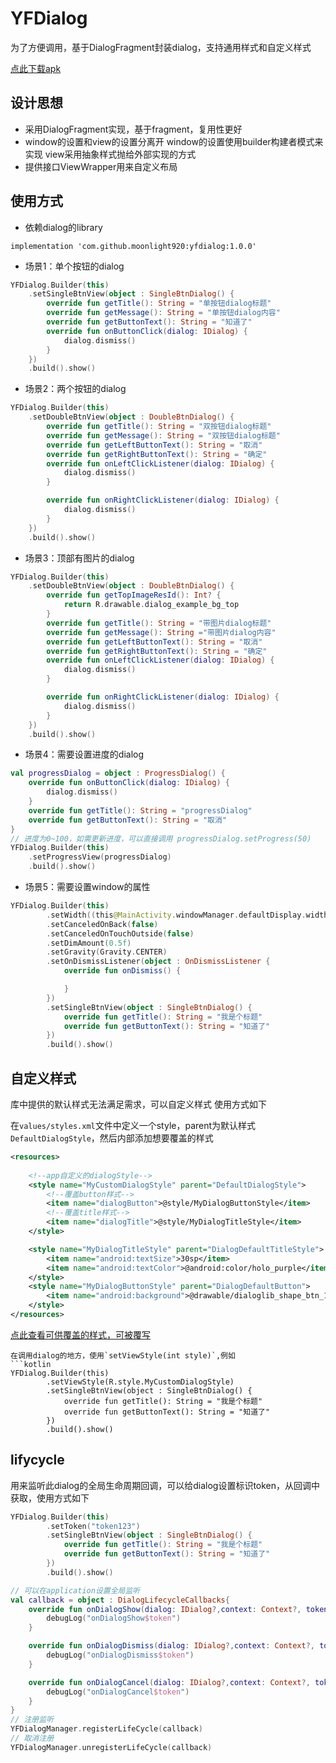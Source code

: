 # YFDialog

为了方便调用，基于DialogFragment封装dialog，支持通用样式和自定义样式

[点此下载apk](https://raw.githubusercontent.com/moonlight920/yfDialog/090813739f93d9e3f2234c4b42e15b838b9a5738/app-debug.apk)

## 设计思想
* 采用DialogFragment实现，基于fragment，复用性更好
* window的设置和view的设置分离开
window的设置使用builder构建者模式来实现
view采用抽象样式抛给外部实现的方式
* 提供接口ViewWrapper用来自定义布局

## 使用方式
* 依赖dialog的library
```
implementation 'com.github.moonlight920:yfdialog:1.0.0'
```
* 场景1：单个按钮的dialog  
```kotlin
YFDialog.Builder(this)
    .setSingleBtnView(object : SingleBtnDialog() {
        override fun getTitle(): String = "单按钮dialog标题"
        override fun getMessage(): String = "单按钮dialog内容"
        override fun getButtonText(): String = "知道了"
        override fun onButtonClick(dialog: IDialog) {
            dialog.dismiss()
        }
    })
    .build().show()
```
* 场景2：两个按钮的dialog
```kotlin
YFDialog.Builder(this)
    .setDoubleBtnView(object : DoubleBtnDialog() {
        override fun getTitle(): String = "双按钮dialog标题"
        override fun getMessage(): String = "双按钮dialog标题"
        override fun getLeftButtonText(): String = "取消"
        override fun getRightButtonText(): String = "确定"
        override fun onLeftClickListener(dialog: IDialog) {
            dialog.dismiss()
        }

        override fun onRightClickListener(dialog: IDialog) {
            dialog.dismiss()
        }
    })
    .build().show()
```
* 场景3：顶部有图片的dialog
```kotlin
YFDialog.Builder(this)
    .setDoubleBtnView(object : DoubleBtnDialog() {
        override fun getTopImageResId(): Int? {
            return R.drawable.dialog_example_bg_top
        }
        override fun getTitle(): String = "带图片dialog标题"
        override fun getMessage(): String ="带图片dialog内容"
        override fun getLeftButtonText(): String = "取消"
        override fun getRightButtonText(): String = "确定"
        override fun onLeftClickListener(dialog: IDialog) {
            dialog.dismiss()
        }

        override fun onRightClickListener(dialog: IDialog) {
            dialog.dismiss()
        }
    })
    .build().show()
```
* 场景4：需要设置进度的dialog
```kotlin
val progressDialog = object : ProgressDialog() {
    override fun onButtonClick(dialog: IDialog) {
        dialog.dismiss()
    }
    override fun getTitle(): String = "progressDialog"
    override fun getButtonText(): String = "取消"
}
// 进度为0~100，如需更新进度，可以直接调用 progressDialog.setProgress(50)
YFDialog.Builder(this)
    .setProgressView(progressDialog)
    .build().show()
```

* 场景5：需要设置window的属性
```kotlin
YFDialog.Builder(this)
        .setWidth((this@MainActivity.windowManager.defaultDisplay.width.toFloat() * 0.3).toInt())
        .setCanceledOnBack(false)
        .setCanceledOnTouchOutside(false)
        .setDimAmount(0.5f)
        .setGravity(Gravity.CENTER)
        .setOnDismissListener(object : OnDismissListener {
            override fun onDismiss() {

            }
        })
        .setSingleBtnView(object : SingleBtnDialog() {
            override fun getTitle(): String = "我是个标题"
            override fun getButtonText(): String = "知道了"
        })
        .build().show()
```
## 自定义样式
库中提供的默认样式无法满足需求，可以自定义样式
使用方式如下

在`values/styles.xml`文件中定义一个style，parent为默认样式`DefaultDialogStyle`，然后内部添加想要覆盖的样式
```xml
<resources>
   
    <!--app自定义的dialogStyle-->
    <style name="MyCustomDialogStyle" parent="DefaultDialogStyle">
        <!--覆盖button样式-->
        <item name="dialogButton">@style/MyDialogButtonStyle</item>
        <!--覆盖title样式-->
        <item name="dialogTitle">@style/MyDialogTitleStyle</item>
    </style>

    <style name="MyDialogTitleStyle" parent="DialogDefaultTitleStyle">
        <item name="android:textSize">30sp</item>
        <item name="android:textColor">@android:color/holo_purple</item>
    </style>
    <style name="MyDialogButtonStyle" parent="DialogDefaultButton">
        <item name="android:background">@drawable/dialoglib_shape_btn_1</item>
    </style>
</resources>
```
[点此查看可供覆盖的样式，可被覆写](https://github.com/moonlight920/yfDialog/blob/63eec254071fadfd62bbb44b596f6de538bfec24/library/src/main/res/values/styles.xml)
```
在调用dialog的地方，使用`setViewStyle(int style)`,例如
```kotlin
YFDialog.Builder(this)
        .setViewStyle(R.style.MyCustomDialogStyle)
        .setSingleBtnView(object : SingleBtnDialog() {
            override fun getTitle(): String = "我是个标题"
            override fun getButtonText(): String = "知道了"
        })
        .build().show()
```

## lifycycle
用来监听此dialog的全局生命周期回调，可以给dialog设置标识token，从回调中获取，使用方式如下
```kotlin
YFDialog.Builder(this)
        .setToken("token123")
        .setSingleBtnView(object : SingleBtnDialog() {
            override fun getTitle(): String = "我是个标题"
            override fun getButtonText(): String = "知道了"
        })
        .build().show()

// 可以在application设置全局监听
val callback = object : DialogLifecycleCallbacks{
    override fun onDialogShow(dialog: IDialog?,context: Context?, token: String?) {
        debugLog("onDialogShow$token")
    }

    override fun onDialogDismiss(dialog: IDialog?,context: Context?, token: String?) {
        debugLog("onDialogDismiss$token")
    }

    override fun onDialogCancel(dialog: IDialog?,context: Context?, token: String?) {
        debugLog("onDialogCancel$token")
    }
}
// 注册监听
YFDialogManager.registerLifeCycle(callback)
// 取消注册
YFDialogManager.unregisterLifeCycle(callback)
```
